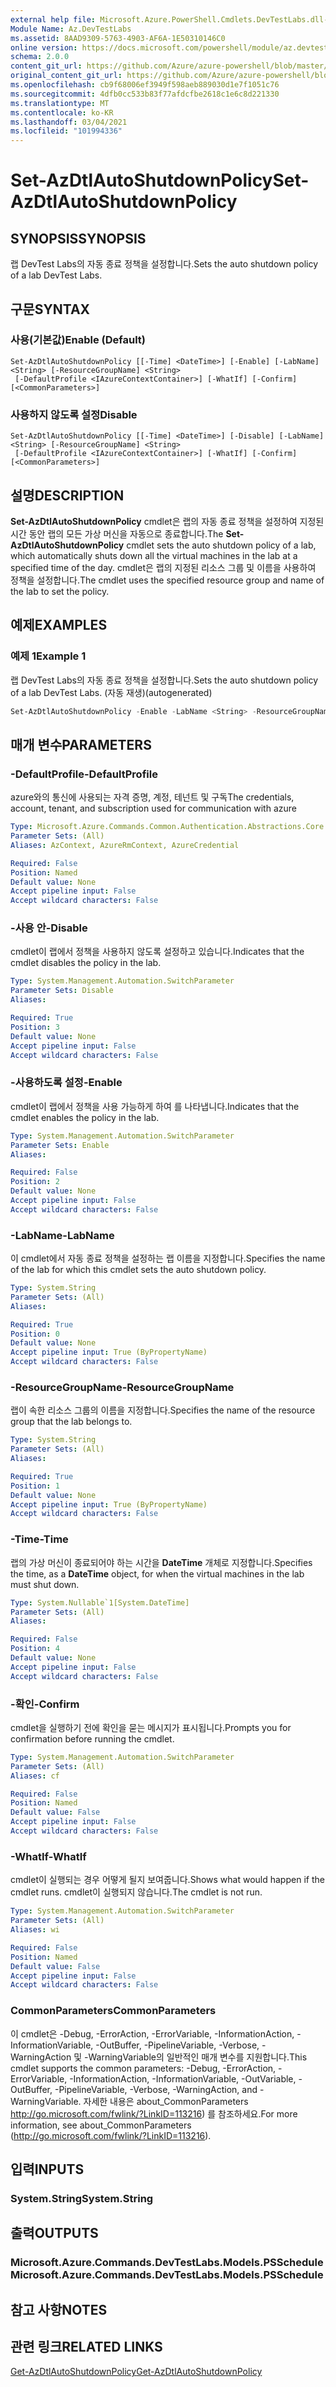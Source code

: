 ```yaml
---
external help file: Microsoft.Azure.PowerShell.Cmdlets.DevTestLabs.dll-Help.xml
Module Name: Az.DevTestLabs
ms.assetid: 8AAD9309-5763-4903-AF6A-1E50310146C0
online version: https://docs.microsoft.com/powershell/module/az.devtestlabs/set-azdtlautoshutdownpolicy
schema: 2.0.0
content_git_url: https://github.com/Azure/azure-powershell/blob/master/src/DevTestLabs/DevTestLabs/help/Set-AzDtlAutoShutdownPolicy.md
original_content_git_url: https://github.com/Azure/azure-powershell/blob/master/src/DevTestLabs/DevTestLabs/help/Set-AzDtlAutoShutdownPolicy.md
ms.openlocfilehash: cb9f68006ef3949f598aeb889030d1e7f1051c76
ms.sourcegitcommit: 4dfb0cc533b83f77afdcfbe2618c1e6c8d221330
ms.translationtype: MT
ms.contentlocale: ko-KR
ms.lasthandoff: 03/04/2021
ms.locfileid: "101994336"
---
```

# <span data-ttu-id="9cf74-101">Set-AzDtlAutoShutdownPolicy</span><span class="sxs-lookup"><span data-stu-id="9cf74-101">Set-AzDtlAutoShutdownPolicy</span></span>

## <span data-ttu-id="9cf74-102">SYNOPSIS</span><span class="sxs-lookup"><span data-stu-id="9cf74-102">SYNOPSIS</span></span>
<span data-ttu-id="9cf74-103">랩 DevTest Labs의 자동 종료 정책을 설정합니다.</span><span class="sxs-lookup"><span data-stu-id="9cf74-103">Sets the auto shutdown policy of a lab DevTest Labs.</span></span>

## <span data-ttu-id="9cf74-104">구문</span><span class="sxs-lookup"><span data-stu-id="9cf74-104">SYNTAX</span></span>

### <span data-ttu-id="9cf74-105">사용(기본값)</span><span class="sxs-lookup"><span data-stu-id="9cf74-105">Enable (Default)</span></span>
```
Set-AzDtlAutoShutdownPolicy [[-Time] <DateTime>] [-Enable] [-LabName] <String> [-ResourceGroupName] <String>
 [-DefaultProfile <IAzureContextContainer>] [-WhatIf] [-Confirm] [<CommonParameters>]
```

### <span data-ttu-id="9cf74-106">사용하지 않도록 설정</span><span class="sxs-lookup"><span data-stu-id="9cf74-106">Disable</span></span>
```
Set-AzDtlAutoShutdownPolicy [[-Time] <DateTime>] [-Disable] [-LabName] <String> [-ResourceGroupName] <String>
 [-DefaultProfile <IAzureContextContainer>] [-WhatIf] [-Confirm] [<CommonParameters>]
```

## <span data-ttu-id="9cf74-107">설명</span><span class="sxs-lookup"><span data-stu-id="9cf74-107">DESCRIPTION</span></span>
<span data-ttu-id="9cf74-108">**Set-AzDtlAutoShutdownPolicy** cmdlet은 랩의 자동 종료 정책을 설정하여 지정된 시간 동안 랩의 모든 가상 머신을 자동으로 종료합니다.</span><span class="sxs-lookup"><span data-stu-id="9cf74-108">The **Set-AzDtlAutoShutdownPolicy** cmdlet sets the auto shutdown policy of a lab, which automatically shuts down all the virtual machines in the lab at a specified time of the day.</span></span>
<span data-ttu-id="9cf74-109">cmdlet은 랩의 지정된 리소스 그룹 및 이름을 사용하여 정책을 설정합니다.</span><span class="sxs-lookup"><span data-stu-id="9cf74-109">The cmdlet uses the specified resource group and name of the lab to set the policy.</span></span>

## <span data-ttu-id="9cf74-110">예제</span><span class="sxs-lookup"><span data-stu-id="9cf74-110">EXAMPLES</span></span>

### <span data-ttu-id="9cf74-111">예제 1</span><span class="sxs-lookup"><span data-stu-id="9cf74-111">Example 1</span></span>

<span data-ttu-id="9cf74-112">랩 DevTest Labs의 자동 종료 정책을 설정합니다.</span><span class="sxs-lookup"><span data-stu-id="9cf74-112">Sets the auto shutdown policy of a lab DevTest Labs.</span></span> <span data-ttu-id="9cf74-113">(자동 재생)</span><span class="sxs-lookup"><span data-stu-id="9cf74-113">(autogenerated)</span></span>

```powershell <!-- Aladdin Generated Example --> 
Set-AzDtlAutoShutdownPolicy -Enable -LabName <String> -ResourceGroupName MyResourceGroup -Time <DateTime>
```

## <span data-ttu-id="9cf74-114">매개 변수</span><span class="sxs-lookup"><span data-stu-id="9cf74-114">PARAMETERS</span></span>

### <span data-ttu-id="9cf74-115">-DefaultProfile</span><span class="sxs-lookup"><span data-stu-id="9cf74-115">-DefaultProfile</span></span>
<span data-ttu-id="9cf74-116">azure와의 통신에 사용되는 자격 증명, 계정, 테넌트 및 구독</span><span class="sxs-lookup"><span data-stu-id="9cf74-116">The credentials, account, tenant, and subscription used for communication with azure</span></span>

```yaml
Type: Microsoft.Azure.Commands.Common.Authentication.Abstractions.Core.IAzureContextContainer
Parameter Sets: (All)
Aliases: AzContext, AzureRmContext, AzureCredential

Required: False
Position: Named
Default value: None
Accept pipeline input: False
Accept wildcard characters: False
```

### <span data-ttu-id="9cf74-117">-사용 안</span><span class="sxs-lookup"><span data-stu-id="9cf74-117">-Disable</span></span>
<span data-ttu-id="9cf74-118">cmdlet이 랩에서 정책을 사용하지 않도록 설정하고 있습니다.</span><span class="sxs-lookup"><span data-stu-id="9cf74-118">Indicates that the cmdlet disables the policy in the lab.</span></span>

```yaml
Type: System.Management.Automation.SwitchParameter
Parameter Sets: Disable
Aliases:

Required: True
Position: 3
Default value: None
Accept pipeline input: False
Accept wildcard characters: False
```

### <span data-ttu-id="9cf74-119">-사용하도록 설정</span><span class="sxs-lookup"><span data-stu-id="9cf74-119">-Enable</span></span>
<span data-ttu-id="9cf74-120">cmdlet이 랩에서 정책을 사용 가능하게 하여 를 나타냅니다.</span><span class="sxs-lookup"><span data-stu-id="9cf74-120">Indicates that the cmdlet enables the policy in the lab.</span></span>

```yaml
Type: System.Management.Automation.SwitchParameter
Parameter Sets: Enable
Aliases:

Required: False
Position: 2
Default value: None
Accept pipeline input: False
Accept wildcard characters: False
```

### <span data-ttu-id="9cf74-121">-LabName</span><span class="sxs-lookup"><span data-stu-id="9cf74-121">-LabName</span></span>
<span data-ttu-id="9cf74-122">이 cmdlet에서 자동 종료 정책을 설정하는 랩 이름을 지정합니다.</span><span class="sxs-lookup"><span data-stu-id="9cf74-122">Specifies the name of the lab for which this cmdlet sets the auto shutdown policy.</span></span>

```yaml
Type: System.String
Parameter Sets: (All)
Aliases:

Required: True
Position: 0
Default value: None
Accept pipeline input: True (ByPropertyName)
Accept wildcard characters: False
```

### <span data-ttu-id="9cf74-123">-ResourceGroupName</span><span class="sxs-lookup"><span data-stu-id="9cf74-123">-ResourceGroupName</span></span>
<span data-ttu-id="9cf74-124">랩이 속한 리소스 그룹의 이름을 지정합니다.</span><span class="sxs-lookup"><span data-stu-id="9cf74-124">Specifies the name of the resource group that the lab belongs to.</span></span>

```yaml
Type: System.String
Parameter Sets: (All)
Aliases:

Required: True
Position: 1
Default value: None
Accept pipeline input: True (ByPropertyName)
Accept wildcard characters: False
```

### <span data-ttu-id="9cf74-125">-Time</span><span class="sxs-lookup"><span data-stu-id="9cf74-125">-Time</span></span>
<span data-ttu-id="9cf74-126">랩의 가상 머신이 종료되어야 하는 시간을 **DateTime** 개체로 지정합니다.</span><span class="sxs-lookup"><span data-stu-id="9cf74-126">Specifies the time, as a **DateTime** object, for when the virtual machines in the lab must shut down.</span></span>

```yaml
Type: System.Nullable`1[System.DateTime]
Parameter Sets: (All)
Aliases:

Required: False
Position: 4
Default value: None
Accept pipeline input: False
Accept wildcard characters: False
```

### <span data-ttu-id="9cf74-127">-확인</span><span class="sxs-lookup"><span data-stu-id="9cf74-127">-Confirm</span></span>
<span data-ttu-id="9cf74-128">cmdlet을 실행하기 전에 확인을 묻는 메시지가 표시됩니다.</span><span class="sxs-lookup"><span data-stu-id="9cf74-128">Prompts you for confirmation before running the cmdlet.</span></span>

```yaml
Type: System.Management.Automation.SwitchParameter
Parameter Sets: (All)
Aliases: cf

Required: False
Position: Named
Default value: False
Accept pipeline input: False
Accept wildcard characters: False
```

### <span data-ttu-id="9cf74-129">-WhatIf</span><span class="sxs-lookup"><span data-stu-id="9cf74-129">-WhatIf</span></span>
<span data-ttu-id="9cf74-130">cmdlet이 실행되는 경우 어떻게 될지 보여줍니다.</span><span class="sxs-lookup"><span data-stu-id="9cf74-130">Shows what would happen if the cmdlet runs.</span></span>
<span data-ttu-id="9cf74-131">cmdlet이 실행되지 않습니다.</span><span class="sxs-lookup"><span data-stu-id="9cf74-131">The cmdlet is not run.</span></span>

```yaml
Type: System.Management.Automation.SwitchParameter
Parameter Sets: (All)
Aliases: wi

Required: False
Position: Named
Default value: False
Accept pipeline input: False
Accept wildcard characters: False
```

### <span data-ttu-id="9cf74-132">CommonParameters</span><span class="sxs-lookup"><span data-stu-id="9cf74-132">CommonParameters</span></span>
<span data-ttu-id="9cf74-133">이 cmdlet은 -Debug, -ErrorAction, -ErrorVariable, -InformationAction, -InformationVariable, -OutBuffer, -PipelineVariable, -Verbose, -WarningAction 및 -WarningVariable의 일반적인 매개 변수를 지원합니다.</span><span class="sxs-lookup"><span data-stu-id="9cf74-133">This cmdlet supports the common parameters: -Debug, -ErrorAction, -ErrorVariable, -InformationAction, -InformationVariable, -OutVariable, -OutBuffer, -PipelineVariable, -Verbose, -WarningAction, and -WarningVariable.</span></span> <span data-ttu-id="9cf74-134">자세한 내용은 about_CommonParameters http://go.microsoft.com/fwlink/?LinkID=113216) 를 참조하세요.</span><span class="sxs-lookup"><span data-stu-id="9cf74-134">For more information, see about_CommonParameters (http://go.microsoft.com/fwlink/?LinkID=113216).</span></span>

## <span data-ttu-id="9cf74-135">입력</span><span class="sxs-lookup"><span data-stu-id="9cf74-135">INPUTS</span></span>

### <span data-ttu-id="9cf74-136">System.String</span><span class="sxs-lookup"><span data-stu-id="9cf74-136">System.String</span></span>

## <span data-ttu-id="9cf74-137">출력</span><span class="sxs-lookup"><span data-stu-id="9cf74-137">OUTPUTS</span></span>

### <span data-ttu-id="9cf74-138">Microsoft.Azure.Commands.DevTestLabs.Models.PSSchedule</span><span class="sxs-lookup"><span data-stu-id="9cf74-138">Microsoft.Azure.Commands.DevTestLabs.Models.PSSchedule</span></span>

## <span data-ttu-id="9cf74-139">참고 사항</span><span class="sxs-lookup"><span data-stu-id="9cf74-139">NOTES</span></span>

## <span data-ttu-id="9cf74-140">관련 링크</span><span class="sxs-lookup"><span data-stu-id="9cf74-140">RELATED LINKS</span></span>

[<span data-ttu-id="9cf74-141">Get-AzDtlAutoShutdownPolicy</span><span class="sxs-lookup"><span data-stu-id="9cf74-141">Get-AzDtlAutoShutdownPolicy</span></span>](./Get-AzDtlAutoShutdownPolicy.md)


